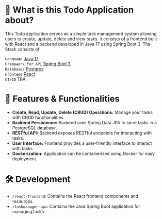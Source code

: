 # 📖 What is this Todo Application about?

This Todo application serves as a simple task management system allowing users to create, update, delete and view tasks. 
It consists of a frontend built with React and a backend developed in Java 17 using Spring Boot 3. The Stack consists of

`Language` [Java 17](https://openjdk.org/projects/jdk/17/)\
`Framework for API` [Spring Boot 3](https://spring.io/projects/spring-boot)\
`Databases` [Postgres](https://www.postgresql.org/)\
`Frontend` [React](https://reactjs.org/)\
`CI/CD` TBA

# 🚀 Features & Functionalities

- **Create, Read, Update, Delete (CRUD) Operations:** Manage your tasks with CRUD functionalities.
- **Backend Persistence:** Backend uses Spring Data JPA to store tasks in a PostgreSQL database.
- **RESTful API:** Backend exposes RESTful endpoints for interacting with tasks.
- **User Interface:** Frontend provides a user-friendly interface to interact with tasks.
- **Dockerization:** Application can be containerized using Docker for easy deployment.

# 🛠️ Development

- `/react-frontend`: Contains the React frontend components and resources.
- `/taskmanager-api`: Contains the Java Spring Boot application for managing tasks.
